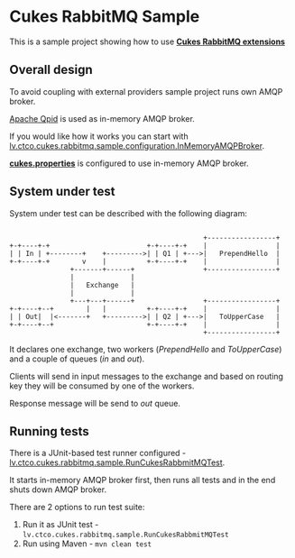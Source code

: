 # Cukes RabbitMQ Sample

This is a sample project showing how to use **[Cukes RabbitMQ extensions](../cukes-rabbitmq)**

## Overall design

To avoid coupling with external providers sample project runs own AMQP broker. 

[Apache Qpid](https://qpid.apache.org/) is used as in-memory AMQP broker.

If you would like how it works you can start with [lv.ctco.cukes.rabbitmq.sample.configuration.InMemoryAMQPBroker](src/main/java/lv/ctco/cukes/rabbitmq/sample/configuration/InMemoryAMQPBroker.java).

**[cukes.properties](src/test/resources/cukes.properties)** is configured to use in-memory AMQP broker.

## System under test

System under test can be described with the following diagram:

```

                                                +-----------------+
+-+----+-+                        +-+----+-+    |                 |
| | In | +--------+    +--------->| | Q1 | +--->|   PrependHello  |
+-+----+-+        v    |          +-+----+-+    |                 |
               +-------+------+                 +-----------------+
               |              |
               |   Exchange   |
               |              |
               +---+---+------+                 +-----------------+
+-+----+--+        |   |          +-+----+-+    |                 |
| | Out|  |<-------+   +--------->| | Q2 | +--->|   ToUpperCase   |
+-+----+--+                       +-+----+-+    |                 |
                                                +-----------------+

```

It declares one exchange, two workers (*PrependHello* and *ToUpperCase*) and a couple of queues (*in* and *out*).

Clients will send in input messages to the exchange and based on routing key they will be consumed by one of the workers.

Response message will be send to *out* queue.

## Running tests

There is a JUnit-based test runner configured - [lv.ctco.cukes.rabbitmq.sample.RunCukesRabbmitMQTest](src/test/java/lv/ctco/cukes/rabbitmq/RunCukesRabbmitMQTest.java).

It starts in-memory AMQP broker first, then runs all tests and in the end shuts down AMQP broker.

There are 2 options to run test suite:

1. Run it as JUnit test - `lv.ctco.cukes.rabbitmq.sample.RunCukesRabbmitMQTest`
2. Run using Maven - `mvn clean test`

